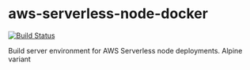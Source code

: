 # aws-serverless-node-docker
[![Build Status](https://travis-ci.com/zippadd/aws-serverless-node-docker-alpine.svg?branch=master)](https://travis-ci.com/zippadd/aws-serverless-node-docker-alpine)

Build server environment for AWS Serverless node deployments. Alpine variant
